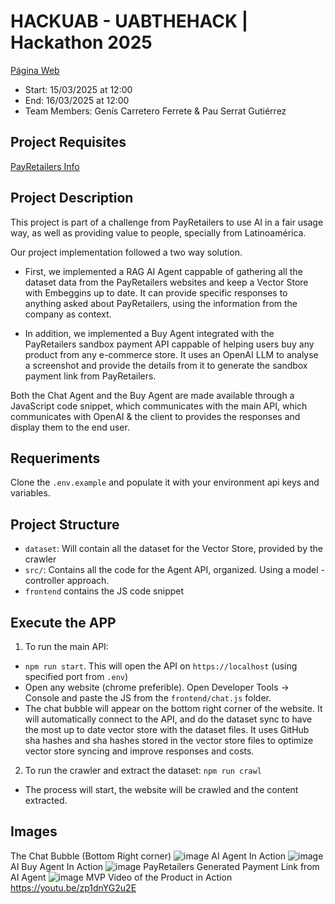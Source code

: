 # HACKUAB - UABTHEHACK | Hackathon 2025
[Página Web](https://www.uabthehack.cat/)

- Start: 15/03/2025 at 12:00
- End: 16/03/2025 at 12:00
- Team Members: Genís Carretero Ferrete & Pau Serrat Gutiérrez

## Project Requisites
[PayRetailers Info](https://bitbucket.org/payretailers/uab-the-hack-payretailers/src/main/)

## Project Description
This project is part of a challenge from PayRetailers to use AI in a fair usage way, as well as providing value to people, specially from Latinoamérica.

Our project implementation followed a two way solution.
- First, we implemented a RAG AI Agent cappable of gathering all the dataset data from the PayRetailers websites and keep a Vector Store with Embeggins up to date. It can provide specific responses to anything asked about PayRetailers, using the information from the company as context.

- In addition, we implemented a Buy Agent integrated with the PayRetailers sandbox payment API cappable of helping users buy any product from any e-commerce store. It uses an OpenAI LLM to analyse a screenshot and provide the details from it to generate the sandbox payment link from PayRetailers.

Both the Chat Agent and the Buy Agent are made available through a JavaScript code snippet, which communicates with the main API, which communicates with OpenAI & the client to provides the responses and display them to the end user.

## Requeriments
Clone the `.env.example` and populate it with your environment api keys and variables.

## Project Structure
- `dataset`: Will contain all the dataset for the Vector Store, provided by the crawler
- `src/`: Contains all the code for the Agent API, organized. Using a model - controller approach.
- `frontend` contains the JS code snippet

## Execute the APP
1. To run the main API:
- `npm run start`. This will open the API on `https://localhost` (using specified port from `.env`)
- Open any website (chrome preferible). Open Developer Tools -> Console and paste the JS from the `frontend/chat.js` folder.
- The chat bubble will appear on the bottom right corner of the website. It will automatically connect to the API, and do the dataset sync to have the most up to date vector store with the dataset files. It uses GitHub sha hashes and sha hashes stored in the vector store files to optimize vector store syncing and improve responses and costs.

2. To run the crawler and extract the dataset: `npm run crawl`
- The process will start, the website will be crawled and the content extracted.

## Images
The Chat Bubble (Bottom Right corner)
![image](https://github.com/user-attachments/assets/4570b306-e9b0-429a-aa9e-56f9a40981ec)
AI Agent In Action
![image](https://github.com/user-attachments/assets/939f20d8-b5e8-4960-8489-27f7aeec8635)
AI Buy Agent In Action
![image](https://github.com/user-attachments/assets/faade160-607e-429b-87fb-b76b35c5932b)
PayRetailers Generated Payment Link from AI Agent
![image](https://github.com/user-attachments/assets/ce2d0c79-c60a-43a0-8cc7-341cb75ef7d5)
MVP Video of the Product in Action
https://youtu.be/zp1dnYG2u2E


